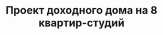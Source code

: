 ---
title: Проект доходного дома на 8 квартир-студий
description: Готовый проект доходного двухэтажного дома на 8 квартир. Компактные студии для сдачи в аренду.

layout: project
permalink: /proekty/:path
redirect_from: /proekty/kvadrohausy/dohodnyj-dom-na-8-kvartir-studij

featured: 1
weight: 990

project-title: Доходный дом на 8 квартир-студий
project-catalog-title: Двухэтажный дом
project-name: MK-208
tiny-description: Доходный дом на 8 квартир-студий

short-description: "Проект доходного дома нового типа: здание, предусмотренное для сдачи квартир в аренду. Компактный по размеру и экономичный в строительстве, этот дом вмещает 8 одинаковых квартир студий, по четыре на каждом из двух этажей. Студии имеют прекрасную планировку при маленькой площади: всего на 35 метрах размещены и кухня, и гостиная, и спальня, и кабинет, и ванная - и все это с панорамными окнами и большим балконом! Вся крыша дома - плоская эксплуатируемая, ее площадь предназначена для занятий спортом, барбекю или просто для красивого обзора. При желании застройщика возможно добавить третий этаж на месте эуксплуатируемой крыши, что сделает проект еще более привлекательным с экономической точки зрения."

price-project: "240 000 р"
price-build:

area: "8x35"

related:
- MK-312
- TM-120
- KP-104

params:
- name: "Количество этажей"
  value: "2"
- name: "Количество квартир"
  value: "8"
- name: "Площадь квартир"
  value: "35 м<sup>2</sup>"
- name: "Площадь здания"
  value: "340 м<sup>2</sup>"
- name: "Площадь застройки"
  value: "255 м<sup>2</sup>"
- name: "Габаритные размеры"
  value: "18.30 x 15.35 м"
- name: "Высота этажа"
  value: "3.0 м"
- name: "Высота здания"
  value: "10.2 м"
- name: "Фундамент"
  value: "Монолитная лента"
- name: "Конструкция стен"
  value: "Ж/б каркас, газобетон"
- name: "Перекрытия"
  value: "Монолитный ж/б"
- name: "Облицовка стен"
  value: "Штукатурка, керамогранит"

options:
- name: "Добавить третий этаж"
  value: "40 000 р"
- name: "Зеркальный проект"
  value: "10 000 р"
- name: "Проект отопления"
  value: "50 000 р"
- name: "Водоснабжение, канализация"
  value: "50 000 р"
- name: "Проект электрики"
  value: "50 000 р"
- name: "Замена материала стен"
  value: "30 000 р"
- name: "Изменение фундамента"
  value: "30 000 р"
- name: "Перепланировка (перегородки)"
  value: "10 000 р"
- name: "Дизайн интерьера"
  value: "180 000 р"
---
